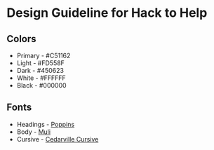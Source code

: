 # Design Guideline for Hack to Help
## Colors
* Primary - \#C51162
* Light - \#FD558F
* Dark - \#450623
* White - \#FFFFFF
* Black - \#000000
## Fonts
* Headings - [Poppins](https://fonts.google.com/specimen/Poppins)
* Body - [Muli](https://fonts.google.com/specimen/Muli)
* Cursive - [Cedarville Cursive](https://fonts.google.com/specimen/Cedarville+Cursive)
